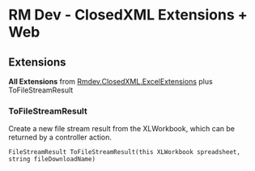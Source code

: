 # RM Dev - ClosedXML Extensions + Web

## Extensions

**All Extensions** from [Rmdev.ClosedXML.ExcelExtensions](..\Rmdev.ClosedXML.ExcelExtensions\readme.md) plus ToFileStreamResult


### ToFileStreamResult

Create a new file stream result from the XLWorkbook, which can be returned by a controller action.

```charp
FileStreamResult ToFileStreamResult(this XLWorkbook spreadsheet, string fileDownloadName)
```


